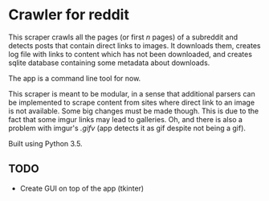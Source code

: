 # Crawler for reddit

This scraper crawls all the pages (or first _n_ pages) of a subreddit and detects posts that contain direct links to images. It downloads them, creates log file with links to content which has not been downloaded, and creates sqlite database containing some metadata about downloads.

The app is a command line tool for now.

This scraper is meant to be modular, in a sense that additional parsers can be implemented to scrape content from sites where direct link to an image is not available. Some big changes must be made though. This is due to the fact that some imgur links may lead to galleries. Oh, and there is also a problem with imgur's _.gifv_ (app detects it as gif despite not being a gif).

Built using Python 3.5.

## TODO

* Create GUI on top of the app (tkinter)
